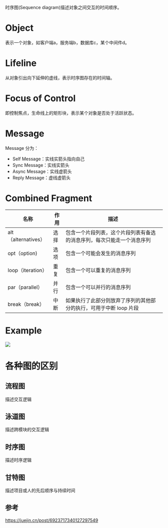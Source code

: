 时序图(Sequence diagram)描述对象之间交互的时间顺序。

# Object

表示一个对象，如客户端a，服务端b，数据库c，某个中间件d。
# Lifeline

从对象引出向下延伸的虚线，表示时序图存在的时间轴。
# Focus of Control

即控制焦点，生命线上的矩形块，表示某个对象是否处于活跃状态。
# Message

Message 分为：
* Self Message：实线实箭头指向自己
* Sync Message：实线实箭头
* Async Message：实线虚箭头
* Reply Message：虚线虚箭头

# Combined Fragment
|名称|作用|描述|
|--|--|--|
| alt（alternatives） | 选择 | 包含一个片段列表，这个片段列表有备选的消息序列，每次只能走一个消息序列 |
| opt（option) | 选项 | 包含一个可能会发生的消息序列 |
| loop（iteration） | 重复 | 包含一个可以重复的消息序列 |
| par（parallel） | 并行 | 包含一个可以并行的消息序列 |
| break（break） | 中断 | 如果执行了此部分则放弃了序列的其他部分的执行，可用于中断 loop 片段 |

# Example
![](https://gitee.com/qaqljj/pic/raw/master/img/20210617235139.png)

# 各种图的区别
## 流程图
描述交互逻辑
## 泳道图
描述跨模块的交互逻辑
## 时序图
描述时序逻辑
## 甘特图
描述项目或人的先后顺序与持续时间
## 参考
https://juejin.cn/post/6923717340127297549




















